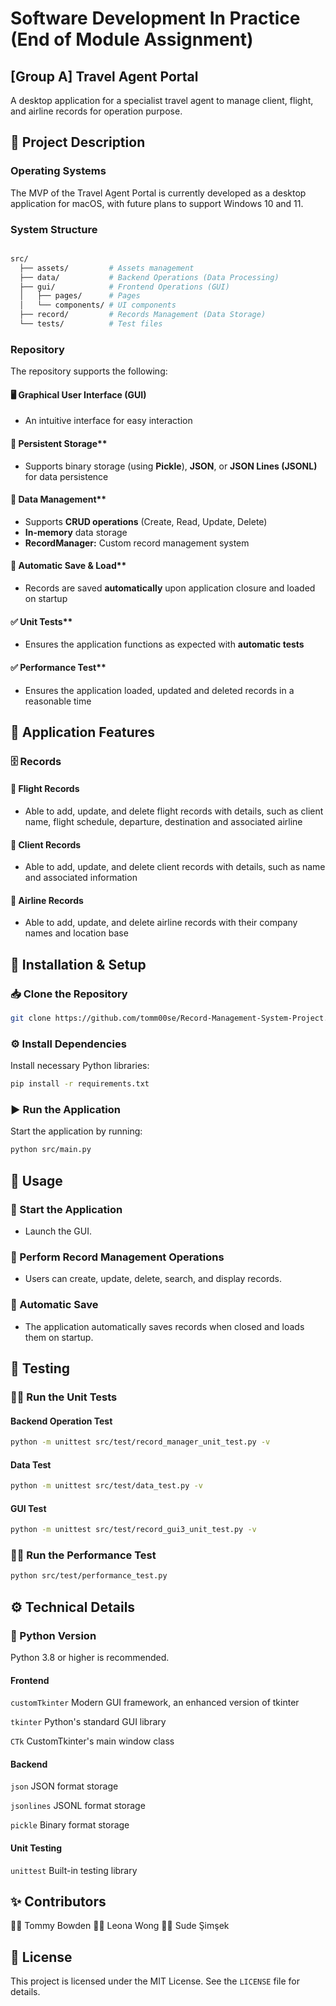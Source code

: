 # Software Development In Practice (End of Module Assignment)

## [Group A] Travel Agent Portal

A desktop application for a specialist travel agent to manage client, flight, and airline records for operation purpose.

## 📌 Project Description

### Operating Systems

The MVP of the Travel Agent Portal is currently developed as a desktop application for macOS, with future plans to support Windows 10 and 11.

### System Structure

```bash

src/
  ├── assets/         # Assets management
  ├── data/           # Backend Operations (Data Processing)
  ├── gui/            # Frontend Operations (GUI)
  │   ├── pages/      # Pages
  │   └── components/ # UI components
  ├── record/         # Records Management (Data Storage)
  └── tests/          # Test files
```

### Repository

The repository supports the following:

#### 🖥️ Graphical User Interface (GUI)

- An intuitive interface for easy interaction

#### 💾 Persistent Storage**

- Supports binary storage (using **Pickle**), **JSON**, or **JSON Lines (JSONL)** for data persistence

#### 📂 Data Management**

- Supports **CRUD operations** (Create, Read, Update, Delete)
- **In-memory** data storage
- **RecordManager:** Custom record management system

#### 🔄 Automatic Save & Load**

- Records are saved **automatically** upon application closure and loaded on startup

#### ✅ Unit Tests**

- Ensures the application functions as expected with **automatic tests**

#### ✅ Performance Test**

- Ensures the application loaded, updated and deleted records in a reasonable time

## 🚀 Application Features

### 🗄️ Records

#### 🛫 Flight Records

- Able to add, update, and delete flight records with details, such as client name, flight schedule, departure, destination and associated airline

#### 👥 Client Records

- Able to add, update, and delete client records with details, such as name and associated information

#### 🏢 Airline Records

- Able to add, update, and delete airline records with their company names and location base

## 🔧 Installation & Setup  

### 📥 Clone the Repository

```bash
git clone https://github.com/tomm00se/Record-Management-System-Project.git
```

### ⚙️ Install Dependencies

Install necessary Python libraries:

```bash
pip install -r requirements.txt
```

### ▶️ Run the Application

Start the application by running:

```bash
python src/main.py
```

## 📌 Usage

### 🚀 Start the Application

- Launch the GUI.

### 📂 Perform Record Management Operations

- Users can create, update, delete, search, and display records.

### 💾 Automatic Save

- The application automatically saves records when closed and loads them on startup.

## 🧪 Testing

### 🏃‍♂️ Run the Unit Tests

#### Backend Operation Test

```bash
python -m unittest src/test/record_manager_unit_test.py -v
```

#### Data Test

```bash
python -m unittest src/test/data_test.py -v
```

#### GUI Test

```bash
python -m unittest src/test/record_gui3_unit_test.py -v
```

### 🏃‍♂️ Run the Performance Test

```bash
python src/test/performance_test.py
```

## ⚙️ Technical Details

### 🐍 Python Version

Python 3.8 or higher is recommended.

#### Frontend

`customTkinter` Modern GUI framework, an enhanced version of tkinter

`tkinter` Python's standard GUI library

`CTk` CustomTkinter's main window class

#### Backend

`json` JSON format storage

`jsonlines` JSONL format storage

`pickle` Binary format storage

#### Unit Testing

`unittest` Built-in testing library

## ✨ Contributors

👨‍💻 Tommy Bowden
👩‍💻 Leona Wong
👩‍💻 Sude Şimşek

## 📜 License

This project is licensed under the MIT License. See the `LICENSE` file for details.
